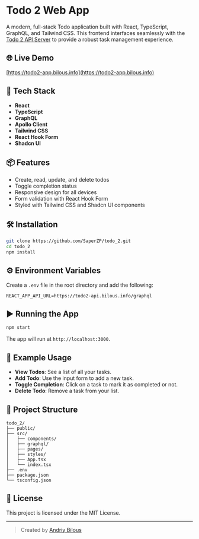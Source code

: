 # Todo 2 Web App

A modern, full-stack Todo application built with React, TypeScript, GraphQL, and Tailwind CSS. This frontend interfaces seamlessly with the [Todo 2 API Server](https://github.com/SaperZP/todo_2_server) to provide a robust task management experience.

## 🌐 Live Demo

[https://todo2-app.bilous.info](https://todo2-app.bilous.info)

## 🚀 Tech Stack

- **React**
- **TypeScript**
- **GraphQL**
- **Apollo Client**
- **Tailwind CSS**
- **React Hook Form**
- **Shadcn UI**

## 📦 Features

- Create, read, update, and delete todos
- Toggle completion status
- Responsive design for all devices
- Form validation with React Hook Form
- Styled with Tailwind CSS and Shadcn UI components

## 🛠 Installation

```bash
git clone https://github.com/SaperZP/todo_2.git
cd todo_2
npm install
```

## ⚙️ Environment Variables

Create a `.env` file in the root directory and add the following:

```env
REACT_APP_API_URL=https://todo2-api.bilous.info/graphql
```

## ▶️ Running the App

```bash
npm start
```

The app will run at `http://localhost:3000`.

## 🧪 Example Usage

- **View Todos**: See a list of all your tasks.
- **Add Todo**: Use the input form to add a new task.
- **Toggle Completion**: Click on a task to mark it as completed or not.
- **Delete Todo**: Remove a task from your list.

## 📁 Project Structure

```
todo_2/
├── public/
├── src/
│   ├── components/
│   ├── graphql/
│   ├── pages/
│   ├── styles/
│   ├── App.tsx
│   └── index.tsx
├── .env
├── package.json
└── tsconfig.json
```

## 📄 License

This project is licensed under the MIT License.

---

> Created by [Andriy Bilous](https://github.com/SaperZP)
